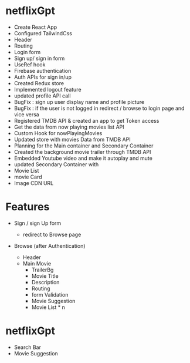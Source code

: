 # netflixGpt
 - Create React App
 - Configured TailwindCss
 - Header 
 - Routing 
 - Login form
 - Sign up/ sign in form
 - UseRef hook
 - Firebase authentication
 - Auth APIs for sign in/up
 - Created Redux store
 - Implemented logout feature
 - updated profile API call
 - BugFix : sign up user display name and profile picture
 - BugFix : if the user is not logged in redirect / browse to login page and vice versa
 - Registered TMDB API & created an app to get Token access
 - Get the data  from now playing movies list API 
 - Custom Hook for nowPlayingMovies
 - Updated store with movies Data from TMDB API
 - Planning for the Main container and Secondary Container
 - Created the background movie trailer through TMDB API
 - Embedded Youtube video and make it autoplay and mute
 - updated Secondary Container with 
 - Movie List 
 - movie Card 
 - Image CDN URL
 

# Features
- Sign / sign Up form
   - redirect to Browse page

- Browse (after Authentication)
   - Header
   - Main Movie 
     - TrailerBg
     - Movie Title
     - Description
     - Routing
     - form Validation
     - Movie Suggestion
     - Movie List * n
# netflixGpt 
 - Search Bar
 - Movie Suggestion